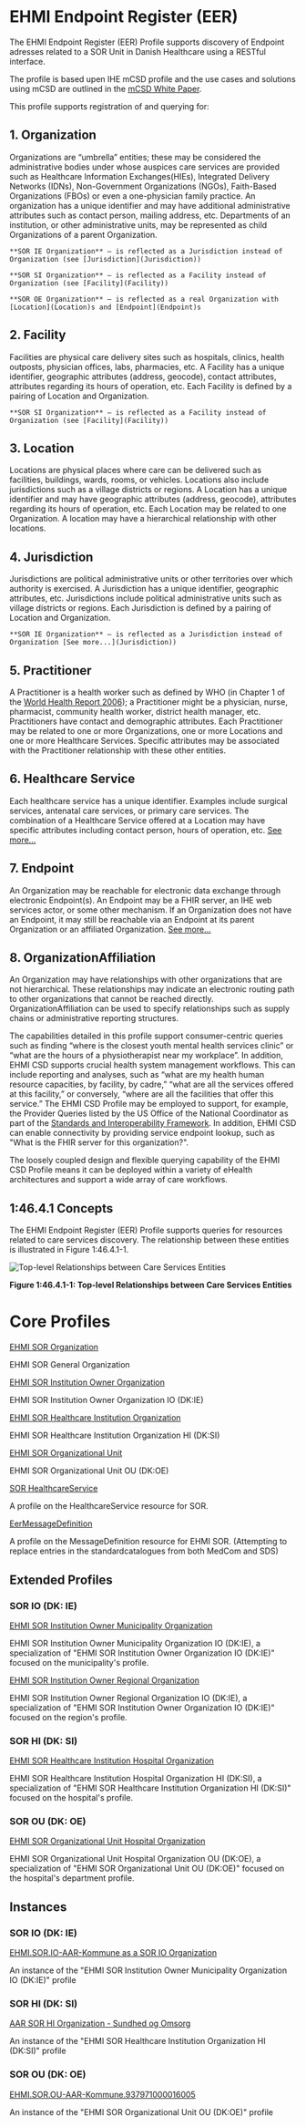 # EHMI Endpoint Register (EER)

The EHMI Endpoint Register (EER) Profile supports discovery of Endpoint adresses related to a SOR Unit in Danish Healthcare using a RESTful interface.

The profile is based upen IHE mCSD profile and the use cases and solutions using mCSD are outlined in the [mCSD White Paper](https://profiles.ihe.net/ITI/papers/mCSD/index.html).

This profile supports registration of and querying for:

## 1. Organization

Organizations are “umbrella” entities; these may be considered the administrative bodies under whose auspices care services are provided such as Healthcare Information Exchanges(HIEs), Integrated Delivery Networks (IDNs), Non-Government Organizations (NGOs), Faith-Based Organizations (FBOs) or even a one-physician family practice. An organization has a unique identifier and may have additional administrative attributes such as contact person, mailing address, etc. Departments of an institution, or other administrative units, may be represented as child Organizations of a parent Organization.

    **SOR IE Organization** – is reflected as a Jurisdiction instead of Organization (see [Jurisdiction](Jurisdiction))

    **SOR SI Organization** – is reflected as a Facility instead of Organization (see [Facility](Facility))  

    **SOR OE Organization** – is reflected as a real Organization with [Location](Location)s and [Endpoint](Endpoint)s

## 2. Facility

Facilities are physical care delivery sites such as hospitals, clinics, health outposts, physician offices, labs, pharmacies, etc. A Facility has a unique identifier, geographic attributes (address, geocode), contact attributes, attributes regarding its hours of operation, etc. Each Facility is defined by a pairing of Location and Organization.

    **SOR SI Organization** – is reflected as a Facility instead of Organization (see [Facility](Facility))  

## 3. Location

Locations are physical places where care can be delivered such as facilities, buildings, wards, rooms, or vehicles. Locations also include jurisdictions such as a village districts or regions. A Location has a unique identifier and may have geographic attributes (address, geocode), attributes regarding its hours of operation, etc. Each Location may be related to one Organization. A location may have a hierarchical relationship with other locations.

## 4. Jurisdiction

Jurisdictions are political administrative units or other territories over which authority is exercised. A Jurisdiction has a unique identifier, geographic attributes, etc. Jurisdictions include political administrative units such as village districts or regions. Each Jurisdiction is defined by a pairing of Location and Organization.

    **SOR IE Organization** – is reflected as a Jurisdiction instead of Organization [See more...](Jurisdiction))

## 5. Practitioner

A Practitioner is a health worker such as defined by WHO (in Chapter 1 of the [World Health Report 2006](http://whqlibdoc.who.int/publications/2006/9241563176_eng.pdf)); a Practitioner might be a physician, nurse, pharmacist, community health worker, district health manager, etc. Practitioners have contact and demographic attributes. Each Practitioner may be related to one or more Organizations, one or more Locations and one or more Healthcare Services. Specific attributes may be associated with the Practitioner relationship with these other entities.

## 6. Healthcare Service

Each healthcare service has a unique identifier. Examples include surgical services, antenatal care services, or primary care services. The combination of a Healthcare Service offered at a Location may have specific attributes including contact person, hours of operation, etc. [See more...](Healthcare-Service)
    
## 7. Endpoint

An Organization may be reachable for electronic data exchange through electronic Endpoint(s). An Endpoint may be a FHIR server, an IHE web services actor, or some other mechanism. If an Organization does not have an Endpoint, it may still be reachable via an Endpoint at its parent Organization or an affiliated Organization. [See more...](Endpoint)

## 8. OrganizationAffiliation

An Organization may have relationships with other organizations that are not hierarchical. These relationships may indicate an electronic routing path to other organizations that cannot be reached directly. OrganizationAffiliation can be used to specify relationships such as supply chains or administrative reporting structures.

The capabilities detailed in this profile support consumer-centric queries such as finding “where is the closest youth mental health services clinic” or “what are the hours of a physiotherapist near my workplace”. In addition, EHMI CSD supports crucial health system management workflows. This can include reporting and analyses, such as “what are my health human resource capacities, by facility, by cadre,” “what are all the services offered at this facility,” or conversely, “where are all the facilities that offer this service.” The EHMI CSD Profile may be employed to support, for example, the Provider Queries listed by the US Office of the National Coordinator as part of the [Standards and
Interoperability Framework](https://www.healthit.gov/topic/interoperability/standards-interoperability-si-framework). In addition, EHMI CSD can enable connectivity by providing service endpoint lookup, such as "What is the FHIR server for this organization?".

The loosely coupled design and flexible querying capability of the EHMI CSD Profile means it can be deployed within a variety of eHealth architectures and support a wide array of care workflows.

## 1:46.4.1 Concepts

The EHMI Endpoint Register (EER) Profile supports queries for resources related to care services discovery. The relationship between these entities is illustrated in Figure 1:46.4.1-1.

![Top-level Relationships between Care Services Entities](mCSDRelationships.png)
<div style="clear: left;"></div>

**Figure 1:46.4.1-1: Top-level Relationships between Care Services Entities**

# Core Profiles

[EHMI SOR Organization](https://build.fhir.org/ig/medcomdk/dk-ehmi-mCSD/StructureDefinition-EHMI.SOR.Organization.html)

EHMI SOR General Organization

[EHMI SOR Institution Owner Organization](https://build.fhir.org/ig/medcomdk/dk-ehmi-mCSD/StructureDefinition-EHMI.SOR.InstitutionOwner.Organization.html)

EHMI SOR Institution Owner Organization IO (DK:IE)

[EHMI SOR Healthcare Institution Organization](https://build.fhir.org/ig/medcomdk/dk-ehmi-mCSD/StructureDefinition-EHMI.SOR.HealthcareInstitution.Organization.html)

EHMI SOR Healthcare Institution Organization HI (DK:SI)

[EHMI SOR Organizational Unit](https://build.fhir.org/ig/medcomdk/dk-ehmi-mCSD/StructureDefinition-EHMI.SOR.OrganizationalUnit.Organization.html)

EHMI SOR Organizational Unit OU (DK:OE)

[SOR HealthcareService](https://build.fhir.org/ig/medcomdk/dk-ehmi-mCSD/StructureDefinition-medcom.sor.HealthcareService.html)

A profile on the HealthcareService resource for SOR.

[EerMessageDefinition](https://build.fhir.org/ig/medcomdk/dk-ehmi-mCSD/StructureDefinition-EerMessageDefinition.html)

A profile on the MessageDefinition resource for EHMI SOR. (Attempting to replace entries in the standardcatalogues from both MedCom and SDS)


## Extended Profiles

### SOR IO (DK: IE)

[EHMI SOR Institution Owner Municipality Organization](https://build.fhir.org/ig/medcomdk/dk-ehmi-mCSD/StructureDefinition-EHMI.SOR.InstitutionOwner.Municipality.Organization.html)

EHMI SOR Institution Owner Municipality Organization IO (DK:IE), a specialization of "EHMI SOR Institution Owner Organization IO (DK:IE)" focused on the municipality's profile.

[EHMI SOR Institution Owner Regional Organization](https://build.fhir.org/ig/medcomdk/dk-ehmi-mCSD/StructureDefinition-EHMI.SOR.InstitutionOwner.Regional.Organization.html)

EHMI SOR Institution Owner Regional Organization IO (DK:IE), a specialization of "EHMI SOR Institution Owner Organization IO (DK:IE)" focused on the region's profile.

### SOR HI (DK: SI)

[EHMI SOR Healthcare Institution Hospital Organization](https://build.fhir.org/ig/medcomdk/dk-ehmi-mCSD/StructureDefinition-EHMI.SOR.HealthcareInstitution.Hospital.Organization.html)

EHMI SOR Healthcare Institution Hospital Organization HI (DK:SI), a specialization of "EHMI SOR Healthcare Institution Organization HI (DK:SI)" focused on the hospital's profile.

### SOR OU (DK: OE)

[EHMI SOR Organizational Unit Hospital Organization](https://build.fhir.org/ig/medcomdk/dk-ehmi-mCSD/StructureDefinition-EHMI.SOR.HospitalOUOrganization.Organization.html)

EHMI SOR Organizational Unit Hospital Organization OU (DK:OE), a specialization of "EHMI SOR Organizational Unit OU (DK:OE)" focused on the hospital's department profile.


## Instances

### SOR IO (DK: IE)

[EHMI.SOR.IO-AAR-Kommune as a SOR IO Organization](https://build.fhir.org/ig/medcomdk/dk-ehmi-mCSD/branches/main/Organization-EHMI.SOR.IO-AAR-Kommune.311000016009.html)

An instance of the "EHMI SOR Institution Owner Municipality Organization IO (DK:IE)" profile

### SOR HI (DK: SI)

[AAR SOR HI Organization - Sundhed og Omsorg](https://build.fhir.org/ig/medcomdk/dk-ehmi-mCSD/branches/main/Organization-EHMI.SOR.HI-AAR-Kommune.937961000016000.html)

An instance of the "EHMI SOR Healthcare Institution Organization HI (DK:SI)" profile

### SOR OU (DK: OE)

[EHMI.SOR.OU-AAR-Kommune.937971000016005](https://build.fhir.org/ig/medcomdk/dk-ehmi-mCSD/branches/main/Organization-EHMI.SOR.OU-AAR-Kommune.937971000016005.html)

An instance of the "EHMI SOR Organizational Unit OU (DK:OE)" profile
